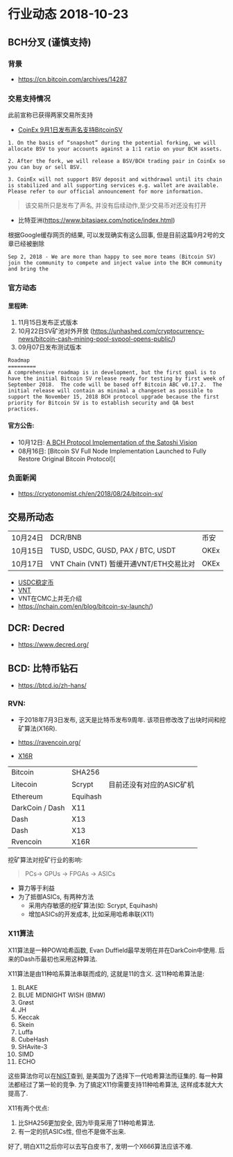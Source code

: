 



# 行业动态 2018-10-23

## BCH分叉 (谨慎支持)

### 背景

- https://cn.bitcoin.com/archives/14287

### 交易支持情况

此前宣称已获得两家交易所支持

- [CoinEx 9月1日发布声名支持BitcoinSV](https://www.coinex.com/announcement/detail?id=124&lang=en_US)

```
1. On the basis of “snapshot” during the potential forking, we will allocate BSV to your accounts against a 1:1 ratio on your BCH assets.

2. After the fork, we will release a BSV/BCH trading pair in CoinEx so you can buy or sell BSV.

3. CoinEx will not support BSV deposit and withdrawal until its chain is stabilized and all supporting services e.g. wallet are available. Please refer to our official announcement for more information.
```

> 该交易所只是发布了声名, 并没有后续动作,至少交易币对还没有打开

- 比特亚洲(https://www.bitasiaex.com/notice/index.html) 

根据Google缓存网页的结果, 可以发现确实有这么回事, 但是目前这篇9月2号的文章已经被删除
```
Sep 2, 2018 - We are more than happy to see more teams (Bitcoin SV) join the community to compete and inject value into the BCH community and bring the 
```


### 官方动态

#### 里程碑:

1. 11月15日发布正式版本
2. 10月22日SV矿池对外开放 (https://unhashed.com/cryptocurrency-news/bitcoin-cash-mining-pool-svpool-opens-public/)
3. 09月07日发布测试版本

```
Roadmap
=========
A comprehensive roadmap is in development, but the first goal is to have the initial Bitcoin SV release ready for testing by first week of September 2018.  The code will be based off Bitcoin ABC v0.17.2.  The initial release will contain as minimal a changeset as possible to support the November 15, 2018 BCH protocol upgrade because the first priority for Bitcoin SV is to establish security and QA best practices.
```

#### 官方公告:

- 10月12日: [A BCH Protocol Implementation of the Satoshi Vision](https://nchain.com/en/blog/bitcoin-sv-bch-protocol-implementation-satoshi-vision/)
- 08月16日: [Bitcoin SV Full Node Implementation Launched to Fully Restore Original Bitcoin Protocol](



### 负面新闻

- https://cryptonomist.ch/en/2018/08/24/bitcoin-sv/


## 交易所动态

|          |                                         |      |
| -------- | --------------------------------------- | ---- |
| 10月24日 | DCR/BNB                                 | 币安 |
| 10月15日 | TUSD, USDC, GUSD, PAX / BTC, USDT       | OKEx |
| 10月17日 | VNT Chain (VNT) 暂缓开通VNT/ETH交易比对 | OKEx |

- [USDC稳定币](https://www.circle.com/cn/USDC)
- [VNT](http://www.vntchain.io/)
- VNT在CMC上并无介绍
- https://nchain.com/en/blog/bitcoin-sv-launch/)





## DCR: Decred

- https://www.decred.org/



## BCD: 比特币钻石

- https://btcd.io/zh-hans/



### RVN: 

- 于2018年7月3日发布, 这天是比特币发布9周年. 该项目修改改了出块时间和挖矿算法(X16R).

- https://ravencoin.org/

- [X16R](https://ravencoin.org/wp-content/uploads/2018/01/X16R-Whitepaper-3.pdf)

|          |        |      |
| -------- | ------ | ---- |
| Bitcoin  | SHA256 |      |
| Litecoin | Scrypt | 目前还没有对应的ASIC矿机 |
| Ethereum | Equihash |                          |
| DarkCoin / Dash | X11    |  |
| Dash     | X13    |      |
| Dash     | X13    |      |
| Rvencoin    | X16R |      |



挖矿算法对挖矿行业的影响:

> PCs-> GPUs -> FPGAs -> ASICs

- 算力等于利益
- 为了抵御ASICs, 有两种方法
  - 采用内存敏感的挖矿算法(如: Scrypt, Equihash)
  - 增加ASICs的开发成本, 比如采用哈希串联(X11)

### X11算法

X11算法是一种POW哈希函数, Evan Duffield最早发明在并在DarkCoin中使用. 后来的Dash币最初也采用这种算法. 

X11算法是由11种哈系算法串联而成的, 这就是11的含义. 这11种哈希算法是:

1. BLAKE
2. BLUE MIDNIGHT WISH (BMW)
3. Grøst
4. JH
5. Keccak
6. Skein
7. Luffa
8. CubeHash
9. SHAvite-3
10. SIMD
11. ECHO

这些算法你可以在[NIST](https://www.nist.gov/)查到, 是美国为了选择下一代哈希算法而征集的. 每一种算法都经过了第一轮的竞争. 为了搞定X11你需要支持11种哈希算法, 这样成本就大大提高了.

X11有两个优点:

1. 比SHA256更加安全, 因为毕竟采用了11种哈希算法.
2. 有一定的抗ASICs性, 但也不是做不出来.

好了, 明白X11之后你可以去写白皮书了, 发明一个X666算法应该不难.


